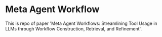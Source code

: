 # Meta Agent Workflow
This is repo of paper 'Meta Agent Workflows: Streamlining Tool Usage in LLMs through Workflow Construction, Retrieval, and Refinement'.
